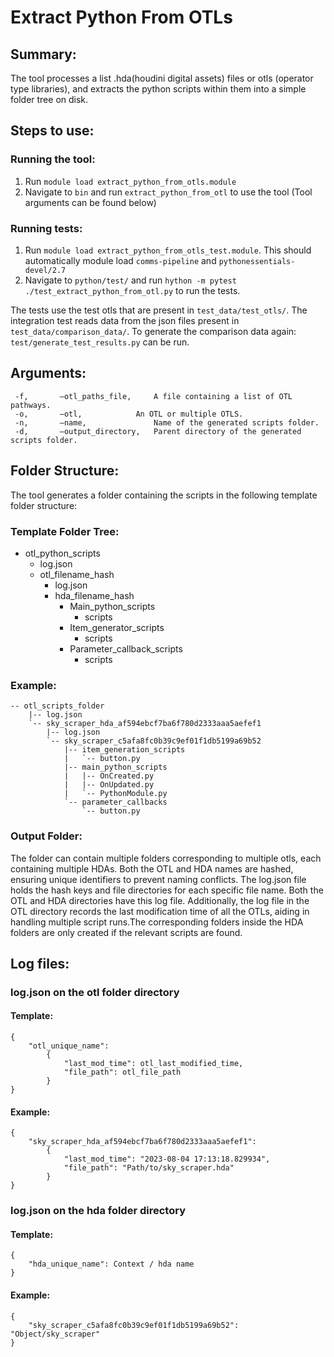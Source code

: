 # Extract Python From OTLs

## Summary:

The tool processes a list .hda(houdini digital assets) files or otls (operator type libraries), 
and extracts the python scripts within them into a simple folder tree on disk.

## Steps to use:
### Running the tool:

1. Run `module load extract_python_from_otls.module`
2. Navigate to `bin` and run `extract_python_from_otl` to use the tool (Tool arguments can be found below)

### Running tests:

1. Run `module load extract_python_from_otls_test.module`. This should automatically module load `comms-pipeline` and `pythonessentials-devel/2.7`
2. Navigate to `python/test/` and run `hython -m pytest ./test_extract_python_from_otl.py` to run the tests.

The tests use the test otls that are present in `test_data/test_otls/`.
The integration test reads data from the json files present in `test_data/comparison_data/`.
To generate the comparison data again: `test/generate_test_results.py` can be run.


## Arguments:
```
 -f,	   –otl_paths_file, 	A file containing a list of OTL pathways.
 -o, 	   –otl, 	        An OTL or multiple OTLS.
 -n,       –name,               Name of the generated scripts folder.
 -d,       –output_directory,   Parent directory of the generated scripts folder.
```

## Folder Structure:

The tool generates a folder containing the scripts in the following template folder structure:

### Template Folder Tree:
 
 - otl_python_scripts
   - log.json
   - otl_filename_hash
     - log.json
     - hda_filename_hash
       - Main_python_scripts
         - scripts
       - Item_generator_scripts
         - scripts
       - Parameter_callback_scripts
         - scripts
 
### Example:
       
```
-- otl_scripts_folder
    |-- log.json
    `-- sky_scraper_hda_af594ebcf7ba6f780d2333aaa5aefef1
        |-- log.json
        `-- sky_scraper_c5afa8fc0b39c9ef01f1db5199a69b52
            |-- item_generation_scripts
            |   `-- button.py
            |-- main_python_scripts
            |   |-- OnCreated.py
            |   |-- OnUpdated.py
            |   `-- PythonModule.py
            `-- parameter_callbacks
                `-- button.py
```


### Output Folder:

The folder can contain multiple folders corresponding to multiple otls, each containing multiple HDAs. Both the OTL 
and HDA names are hashed, ensuring unique identifiers to prevent naming conflicts. 
The log.json file holds the hash keys and file directories for each specific file name.
Both the OTL and HDA directories have this log file. Additionally, the log file in the 
OTL directory records the last modification time of all the OTLs, aiding in handling 
multiple script runs.The corresponding folders inside the HDA folders are only created 
if the relevant scripts are found.

## Log files:

### log.json on the otl folder directory

#### Template:

```
{
    "otl_unique_name": 
        {
            "last_mod_time": otl_last_modified_time, 
            "file_path": otl_file_path
        }
}
```

#### Example:

```
{
    "sky_scraper_hda_af594ebcf7ba6f780d2333aaa5aefef1": 
        {
            "last_mod_time": "2023-08-04 17:13:18.829934", 
            "file_path": "Path/to/sky_scraper.hda"
        }
}
```

### log.json on the hda folder directory

#### Template:

```
{
    "hda_unique_name": Context / hda name
}
```

#### Example:

```
{
    "sky_scraper_c5afa8fc0b39c9ef01f1db5199a69b52": "Object/sky_scraper"
}
```
